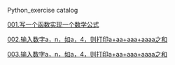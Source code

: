 Python_exercise catalog 


[001.写一个函数实现一个数学公式](https://github.com/maohaoyang369/Python_exercise/blob/master/001.py)

[002.输入数字a，n，如a，4，则打印a+aa+aaa+aaaa之和](https://github.com/maohaoyang369/Python_exercise/blob/master/002.py)

[003.输入数字a，n，如a，4，则打印a+aa+aaa+aaaa之和](https://github.com/maohaoyang369/Python_exercise/blob/master/003.py)
